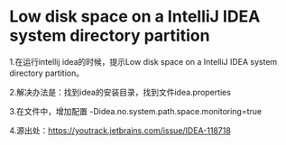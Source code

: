 # Low disk space on a IntelliJ IDEA system directory partition

1.在运行intellij idea的时候，提示Low disk space on a IntelliJ IDEA system directory partition。

2.解决办法是：找到idea的安装目录，找到文件idea.properties

3.在文件中，增加配置 -Didea.no.system.path.space.monitoring=true

4.源出处：https://youtrack.jetbrains.com/issue/IDEA-118718

